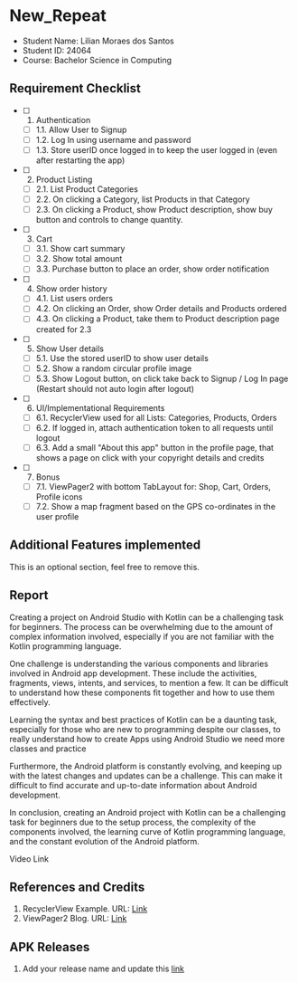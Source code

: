 # New_Repeat

- Student Name: Lilian Moraes dos Santos
- Student ID: 24064
- Course: Bachelor Science in Computing

## Requirement Checklist

- [ ] 1. Authentication
  - [ ] 1.1. Allow User to Signup
  - [ ] 1.2. Log In using username and password
  - [ ] 1.3. Store userID once logged in to keep the user logged in (even after restarting the app)
- [ ] 2. Product Listing
  - [ ] 2.1. List Product Categories
  - [ ] 2.2. On clicking a Category, list Products in that Category
  - [ ] 2.3. On clicking a Product, show Product description, show buy button and controls to change quantity.
- [ ] 3. Cart
  - [ ] 3.1. Show cart summary
  - [ ] 3.2. Show total amount
  - [ ] 3.3. Purchase button to place an order, show order notification
- [ ] 4. Show order history
  - [ ] 4.1. List users orders
  - [ ] 4.2. On clicking an Order, show Order details and Products ordered
  - [ ] 4.3. On clicking a Product, take them to Product description page created for 2.3
- [ ] 5. Show User details
  - [ ] 5.1. Use the stored userID to show user details
  - [ ] 5.2. Show a random circular profile image
  - [ ] 5.3. Show Logout button, on click take back to Signup / Log In page (Restart should not auto login after logout)
- [ ] 6. UI/Implementational Requirements
  - [ ] 6.1. RecyclerView used for all Lists: Categories, Products, Orders
  - [ ] 6.2. If logged in, attach authentication token to all requests until logout
  - [ ] 6.3. Add a small "About this app" button in the profile page, that shows a page on click with your copyright details and credits
- [ ] 7. Bonus
  - [ ] 7.1. ViewPager2 with bottom TabLayout for: Shop, Cart, Orders, Profile icons
  - [ ] 7.2. Show a map fragment based on the GPS co-ordinates in the user profile

## Additional Features implemented

This is an optional section, feel free to remove this.

## Report

Creating a project on Android Studio with Kotlin can be a challenging task for beginners. The process can be overwhelming due to the amount of complex information involved, especially if you are not familiar with the Kotlin programming language.

One challenge is understanding the various components and libraries involved in Android app development. These include the activities, fragments, views, intents, and services, to mention a few. It can be difficult to understand how these components fit together and how to use them effectively.

Learning the syntax and best practices of Kotlin can be a daunting task, especially for those who are new to programming despite our classes, to really understand how to create Apps using Android Studio we need more classes and practice

Furthermore, the Android platform is constantly evolving, and keeping up with the latest changes and updates can be a challenge. This can make it difficult to find accurate and up-to-date information about Android development.

In conclusion, creating an Android project with Kotlin can be a challenging task for beginners due to the setup process, the complexity of the components involved, the learning curve of Kotlin programming language, and the constant evolution of the Android platform.  

Video Link

## References and Credits

1. RecyclerView Example. URL: [Link](https://example.org)
1. ViewPager2 Blog. URL: [Link](https://example.org)

## APK Releases

1. Add your release name and update this [link](https://example.org)
